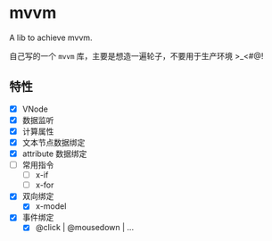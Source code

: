 # mvvm

A lib to achieve mvvm.

自己写的一个 `mvvm` 库，主要是想造一遍轮子，不要用于生产环境 >\_<#@!

## 特性

-   [x] VNode
-   [x] 数据监听
-   [x] 计算属性
-   [x] 文本节点数据绑定
-   [x] attribute 数据绑定
-   [ ] 常用指令
    -   [ ] x-if
    -   [ ] x-for
-   [x] 双向绑定
    -   [x] x-model
-   [x] 事件绑定
    -   [x] @click | @mousedown | ...
